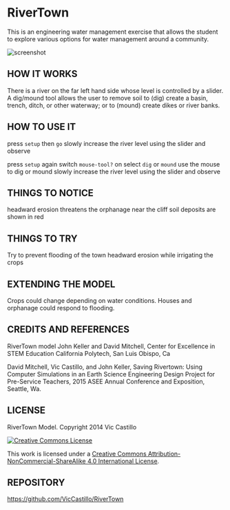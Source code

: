 RiverTown
==========

This is an engineering water management exercise that allows the student to explore various options for water management around a community. 

![screenshot](https://raw.githubusercontent.com/VicCastillo/RiverTown/master/RiverTown-Screenshot.png)

## HOW IT WORKS

There is a river on the far left hand side whose level is controlled by a slider. A dig/mound tool allows the user to remove soil to (dig) create a basin, trench, ditch, or other waterway; or to (mound) create dikes or river banks. 

## HOW TO USE IT

press `setup` then `go`
slowly increase the river level using the slider and observe

press `setup` again
switch `mouse-tool?` on
select `dig` or `mound`
use the mouse to dig or mound
slowly increase the river level using the slider and observe

## THINGS TO NOTICE

headward erosion threatens the orphanage near the cliff
soil deposits are shown in red

## THINGS TO TRY

Try to prevent flooding of the town headward erosion while irrigating the crops

## EXTENDING THE MODEL

Crops could change depending on water conditions.
Houses and orphanage could respond to flooding.

## CREDITS AND REFERENCES

RiverTown model
John Keller and David Mitchell, 
Center for Excellence in STEM Education
California Polytech, San Luis Obispo, Ca

David Mitchell, Vic Castillo, and John Keller, Saving Rivertown: Using Computer Simulations in an Earth Science Engineering Design Project for Pre-Service Teachers, 2015 ASEE Annual Conference and Exposition, Seattle, Wa.

## LICENSE

RiverTown Model. Copyright 2014 Vic Castillo

<a rel="license" href="http://creativecommons.org/licenses/by-nc-sa/4.0/"><img alt="Creative Commons License" style="border-width:0" src="http://i.creativecommons.org/l/by-nc-sa/4.0/88x31.png" /></a>

This work is licensed under a <a rel="license" href="http://creativecommons.org/licenses/by-nc-sa/4.0/">Creative Commons Attribution-NonCommercial-ShareAlike 4.0 International License</a>.

## REPOSITORY

https://github.com/VicCastillo/RiverTown
